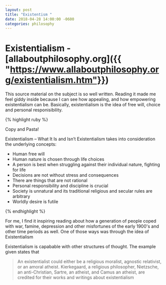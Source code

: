 ```yaml
---
layout: post
title: "Existentism "
date: 2018-04-28 14:00:00 -0600
categories: philosophy
---
```


# Existentialism - [allaboutphilosophy.org]({{ "https://www.allaboutphilosophy.org/existentialism.htm"}}) 

This source material on the subject is so well written. Reading it made me feel giddy inside because I can see how appealing, and how empowering existentialism can be. Basically, existentialism is the idea of free will, choice and personal responisibility. 


{% highlight ruby %}

Copy and Pasta!

Existentialism – What It Is and Isn’t
Existentialism takes into consideration the underlying concepts:
- Human free will
- Human nature is chosen through life choices
- A person is best when struggling against their individual nature, fighting for life
- Decisions are not without stress and consequences
- There are things that are not rational
- Personal responsibility and discipline is crucial
- Society is unnatural and its traditional religious and secular rules are arbitrary
- Worldly desire is futile

{% endhighlight %}

For me, I find it inspiring reading about how a generation of people coped with war, famine, depression and other misfortunes of the early 1900's and other time periods as well. One of those ways was through the idea of Existentialism

Existentialism is capabable with other structures of thought. The example given states that 

> An existentialist could either be a religious moralist, agnostic relativist, or an amoral atheist. Kierkegaard, a religious philosopher, Nietzsche, an anti-Christian, Sartre, an atheist, and Camus an atheist, are credited for their works and writings about existentialism


